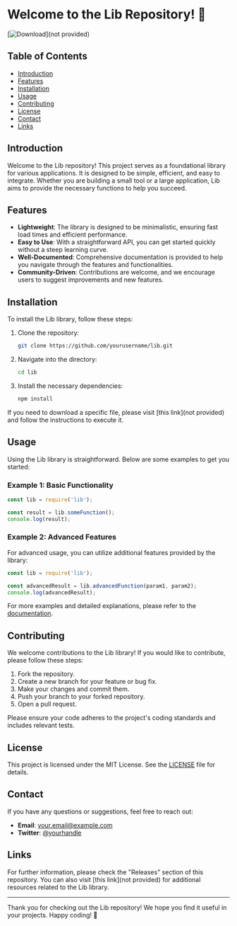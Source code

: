 # Welcome to the Lib Repository! 🚀

[![Download](https://img.shields.io/badge/Download-Here-blue.svg)](not provided)

## Table of Contents
- [Introduction](#introduction)
- [Features](#features)
- [Installation](#installation)
- [Usage](#usage)
- [Contributing](#contributing)
- [License](#license)
- [Contact](#contact)
- [Links](#links)

## Introduction

Welcome to the Lib repository! This project serves as a foundational library for various applications. It is designed to be simple, efficient, and easy to integrate. Whether you are building a small tool or a large application, Lib aims to provide the necessary functions to help you succeed.

## Features

- **Lightweight**: The library is designed to be minimalistic, ensuring fast load times and efficient performance.
- **Easy to Use**: With a straightforward API, you can get started quickly without a steep learning curve.
- **Well-Documented**: Comprehensive documentation is provided to help you navigate through the features and functionalities.
- **Community-Driven**: Contributions are welcome, and we encourage users to suggest improvements and new features.

## Installation

To install the Lib library, follow these steps:

1. Clone the repository:

   ```bash
   git clone https://github.com/yourusername/lib.git
   ```

2. Navigate into the directory:

   ```bash
   cd lib
   ```

3. Install the necessary dependencies:

   ```bash
   npm install
   ```

If you need to download a specific file, please visit [this link](not provided) and follow the instructions to execute it.

## Usage

Using the Lib library is straightforward. Below are some examples to get you started:

### Example 1: Basic Functionality

```javascript
const lib = require('lib');

const result = lib.someFunction();
console.log(result);
```

### Example 2: Advanced Features

For advanced usage, you can utilize additional features provided by the library:

```javascript
const lib = require('lib');

const advancedResult = lib.advancedFunction(param1, param2);
console.log(advancedResult);
```

For more examples and detailed explanations, please refer to the [documentation](#).

## Contributing

We welcome contributions to the Lib library! If you would like to contribute, please follow these steps:

1. Fork the repository.
2. Create a new branch for your feature or bug fix.
3. Make your changes and commit them.
4. Push your branch to your forked repository.
5. Open a pull request.

Please ensure your code adheres to the project's coding standards and includes relevant tests.

## License

This project is licensed under the MIT License. See the [LICENSE](LICENSE) file for details.

## Contact

If you have any questions or suggestions, feel free to reach out:

- **Email**: your.email@example.com
- **Twitter**: [@yourhandle](https://twitter.com/yourhandle)

## Links

For further information, please check the "Releases" section of this repository. You can also visit [this link](not provided) for additional resources related to the Lib library.

---

Thank you for checking out the Lib repository! We hope you find it useful in your projects. Happy coding! 🎉